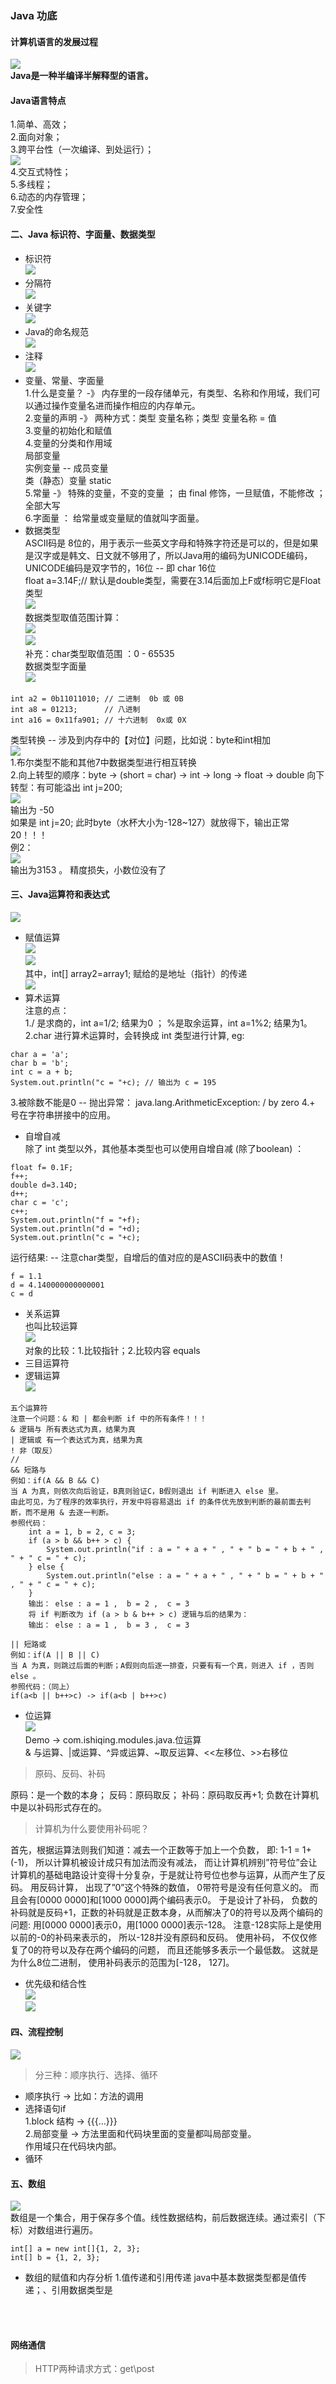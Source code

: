 ### Java 功底

#### 计算机语言的发展过程
![](.README_images\计算机语言的发展过程.png)
<br>
**Java是一种半编译半解释型的语言。**
#### Java语言特点
1.简单、高效；<br>
2.面向对象；<br>
3.跨平台性（一次编译、到处运行）；<br>
![](.README_images\跨平台性.png)
<br>
4.交互式特性；<br>
5.多线程；<br>
6.动态的内存管理；<br>
7.安全性<br>

#### 二、Java 标识符、字面量、数据类型
- 标识符<br>
![](.README_images\标识符.png)<br>
- 分隔符<br>
![](.README_images\分隔符.png)<br>
- 关键字<br>
![](.README_images\关键字.png)<br>
- Java的命名规范<br>
![](.README_images\命名规范.png)<br>
- 注释<br>
![](.README_images\注释.png)<br>
- 变量、常量、字面量<br>
1.什么是变量？ -》 内存里的一段存储单元，有类型、名称和作用域，我们可以通过操作变量名进而操作相应的内存单元。<br>
2.变量的声明  -》 两种方式：类型 变量名称；类型 变量名称 = 值<br>
3.变量的初始化和赋值<br>
4.变量的分类和作用域<br>
局部变量<br>
实例变量 -- 成员变量<br>
类（静态）变量 static<br>
5.常量 -》 特殊的变量，不变的变量  ； 由 final 修饰，一旦赋值，不能修改 ； 全部大写<br>
6.字面量 ： 给常量或变量赋的值就叫字面量。<br>
- 数据类型<br>
ASCII码是 8位的，用于表示一些英文字母和特殊字符还是可以的，但是如果是汉字或是韩文、日文就不够用了，所以Java用的编码为UNICODE编码，
UNICODE编码是双字节的，16位 -- 即 char 16位<br>
float a=3.14F;// 默认是double类型，需要在3.14后面加上F或f标明它是Float类型<br>
![](.README_images\数据类型.png)<br>
数据类型取值范围计算：<br>
![](.README_images\数据类型取值范围计算.png)<br>
![](.README_images\数据类型取值范围.png)<br>
补充：char类型取值范围 ：0 - 65535 <br>
数据类型字面量<br>
![](.README_images\数据类型字面量.png)<br>
```
int a2 = 0b11011010; // 二进制  0b 或 0B
int a8 = 01213;      // 八进制
int a16 = 0x11fa901; // 十六进制  0x或 0X
```
类型转换 -- 涉及到内存中的【对位】问题，比如说：byte和int相加<br>
![](.README_images\类型转换.png)<br>
1.布尔类型不能和其他7中数据类型进行相互转换<br>
2.向上转型的顺序：byte -> (short = char) -> int -> long -> float -> double
向下转型：有可能溢出 int j=200;<br> ![](.README_images\数据类型向下转型.png)<br>
输出为 -50<br>
如果是 int j=20; 此时byte（水杯大小为-128~127）就放得下，输出正常20！！！<br>
例2：<br>
![](.README_images\数据类型转换2.png)<br>
输出为3153 。 精度损失，小数位没有了<br>

#### 三、Java运算符和表达式
![](.README_images\Java运算符和表达式.png)<br>
- 赋值运算<br>
![](.README_images\赋值运算.png)<br>
![](.README_images\赋值运算-数组[重点].png)<br>
其中，int[] array2=array1; 赋给的是地址（指针）的传递<br>
![](.README_images\赋值运算-对象[重点].png)<br>
- 算术运算<br>
注意的点：<br>
1./ 是求商的，int a=1/2; 结果为0 ； %是取余运算，int a=1%2; 结果为1。
2.char 进行算术运算时，会转换成 int 类型进行计算, eg:
```
char a = 'a';
char b = 'b';
int c = a + b;
System.out.println("c = "+c); // 输出为 c = 195
```
3.被除数不能是0 -- 抛出异常： java.lang.ArithmeticException: / by zero
4.+ 号在字符串拼接中的应用。
- 自增自减<br>
除了 int 类型以外，其他基本类型也可以使用自增自减 (除了boolean) ：
```
float f= 0.1F;
f++;
double d=3.14D;
d++;
char c = 'c';
c++;
System.out.println("f = "+f);
System.out.println("d = "+d);
System.out.println("c = "+c);
```
运行结果: -- 注意char类型，自增后的值对应的是ASCII码表中的数值！
```
f = 1.1
d = 4.140000000000001
c = d
```
- 关系运算<br>
也叫比较运算<br>
![](.README_images\关系运算.png)<br>
对象的比较：1.比较指针；2.比较内容 equals<br>
- 三目运算符<br>
- 逻辑运算<br>
![](.README_images\逻辑运算.png) <br>
```
五个运算符
注意一个问题：& 和 | 都会判断 if 中的所有条件！！！
& 逻辑与 所有表达式为真，结果为真
| 逻辑或 有一个表达式为真，结果为真
! 非（取反）
//
&& 短路与
例如：if(A && B && C)
当 A 为真，则依次向后验证，B真则验证C，B假则退出 if 判断进入 else 里。
由此可见，为了程序的效率执行，开发中将容易退出 if 的条件优先放到判断的最前面去判断，而不是用 & 去逐一判断。
参照代码：
    int a = 1, b = 2, c = 3;
    if (a > b && b++ > c) {
        System.out.println("if : a = " + a + " , " + " b = " + b + " , " + " c = " + c);
    } else {
        System.out.println("else : a = " + a + " , " + " b = " + b + " , " + " c = " + c);
    }
    输出： else : a = 1 ,  b = 2 ,  c = 3
    将 if 判断改为 if (a > b & b++ > c) 逻辑与后的结果为：
    输出： else : a = 1 ,  b = 3 ,  c = 3

|| 短路或
例如：if(A || B || C)
当 A 为真，则跳过后面的判断；A假则向后逐一排查，只要有有一个真，则进入 if ，否则 else 。
参照代码：（同上）
if(a<b || b++>c) -> if(a<b | b++>c)
```
- 位运算<br>
![](.README_images\位运算.png) <br>
Demo -> com.ishiqing.modules.java.位运算 <br>
& 与运算、|或运算、^异或运算、~取反运算、<<左移位、>>右移位
>原码、反码、补码

原码：是一个数的本身；
反码：原码取反；
补码：原码取反再+1;
负数在计算机中是以补码形式存在的。
<br>
>计算机为什么要使用补码呢？

首先，根据运算法则我们知道：减去一个正数等于加上一个负数， 即: 1-1 = 1+(-1)， 所以计算机被设计成只有加法而没有减法，
而让计算机辨别”符号位”会让计算机的基础电路设计变得十分复杂，于是就让符号位也参与运算，从而产生了反码。
用反码计算， 出现了”0”这个特殊的数值， 0带符号是没有任何意义的。 而且会有[0000 0000]和[1000 0000]两个编码表示0。
于是设计了补码， 负数的补码就是反码+1，正数的补码就是正数本身，从而解决了0的符号以及两个编码的问题: 用[0000 0000]表示0，用[1000 0000]表示-128。
注意-128实际上是使用以前的-0的补码来表示的， 所以-128并没有原码和反码。
使用补码， 不仅仅修复了0的符号以及存在两个编码的问题， 而且还能够多表示一个最低数。 这就是为什么8位二进制， 使用补码表示的范围为[-128， 127]。
- 优先级和结合性<br>
![](.README_images\优先级和结合性.png)<br>
![](.README_images\优先级和结合性eg.png)<br>

#### 四、流程控制
![](.README_images\流程控制.png)<br>
> 分三种：顺序执行、选择、循环<br>

- 顺序执行 -> 比如：方法的调用
- 选择语句if<br>
1.block 结构 -> {{{...}}}<br>
2.局部变量 -> 方法里面和代码块里面的变量都叫局部变量。<br>
作用域只在代码块内部。
- 循环

#### 五、数组
![](.README_images\数组.png)<br>
数组是一个集合，用于保存多个值。线性数据结构，前后数据连续。通过索引（下标）对数组进行遍历。
```
int[] a = new int[]{1, 2, 3};
int[] b = {1, 2, 3};
```
- 数组的赋值和内存分析
1.值传递和引用传递
java中基本数据类型都是值传递；、引用数据类型是

<br>
<br>


#### 网络通信
> HTTP两种请求方式：get\post

